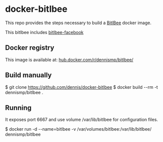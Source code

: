 docker-bitlbee
==============

This repo provides the steps necessary to build a
[BitlBee](http://www.bitlbee.org/) docker image.

This bitlbee includes [bitlbee-facebook](https://wiki.bitlbee.org/HowtoFacebookMQTT)

Docker registry
---------------

This image is available at: [hub.docker.com/r/dennismp/bitlbee/](https://hub.docker.com/r/dennismp/bitlbee/)

Build manually
--------------

$ git clone https://github.com/dennis/docker-bitlbee
$ docker build --rm -t dennismp/bitlbee .

Running
-------

It exposes port 6667 and use volume /var/lib/bitlbee for configuration files.

$ docker run -d --name=bitlbee -v /var/volumes/bitlbee:/var/lib/bitlbee/ dennismp/bitlbee

